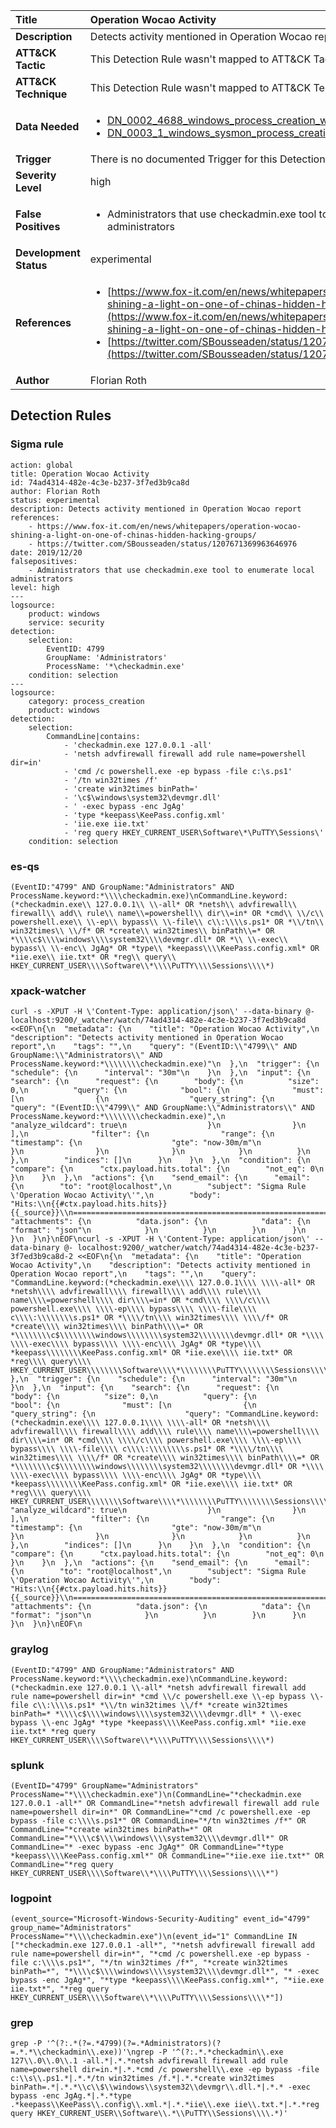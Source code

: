 | Title                    | Operation Wocao Activity       |
|:-------------------------|:------------------|
| **Description**          | Detects activity mentioned in Operation Wocao report |
| **ATT&amp;CK Tactic**    |   This Detection Rule wasn't mapped to ATT&amp;CK Tactic yet  |
| **ATT&amp;CK Technique** |  This Detection Rule wasn't mapped to ATT&amp;CK Technique yet  |
| **Data Needed**          | <ul><li>[DN_0002_4688_windows_process_creation_with_commandline](../Data_Needed/DN_0002_4688_windows_process_creation_with_commandline.md)</li><li>[DN_0003_1_windows_sysmon_process_creation](../Data_Needed/DN_0003_1_windows_sysmon_process_creation.md)</li></ul>  |
| **Trigger**              |  There is no documented Trigger for this Detection Rule yet  |
| **Severity Level**       | high |
| **False Positives**      | <ul><li>Administrators that use checkadmin.exe tool to enumerate local administrators</li></ul>  |
| **Development Status**   | experimental |
| **References**           | <ul><li>[https://www.fox-it.com/en/news/whitepapers/operation-wocao-shining-a-light-on-one-of-chinas-hidden-hacking-groups/](https://www.fox-it.com/en/news/whitepapers/operation-wocao-shining-a-light-on-one-of-chinas-hidden-hacking-groups/)</li><li>[https://twitter.com/SBousseaden/status/1207671369963646976](https://twitter.com/SBousseaden/status/1207671369963646976)</li></ul>  |
| **Author**               | Florian Roth |


## Detection Rules

### Sigma rule

```
action: global
title: Operation Wocao Activity
id: 74ad4314-482e-4c3e-b237-3f7ed3b9ca8d
author: Florian Roth
status: experimental
description: Detects activity mentioned in Operation Wocao report
references:
    - https://www.fox-it.com/en/news/whitepapers/operation-wocao-shining-a-light-on-one-of-chinas-hidden-hacking-groups/
    - https://twitter.com/SBousseaden/status/1207671369963646976
date: 2019/12/20
falsepositives:
    - Administrators that use checkadmin.exe tool to enumerate local administrators
level: high
---
logsource:
    product: windows
    service: security
detection:
    selection:
        EventID: 4799
        GroupName: 'Administrators'
        ProcessName: '*\checkadmin.exe'
    condition: selection
---
logsource:
    category: process_creation
    product: windows
detection:
    selection:
        CommandLine|contains: 
            - 'checkadmin.exe 127.0.0.1 -all'
            - 'netsh advfirewall firewall add rule name=powershell dir=in'
            - 'cmd /c powershell.exe -ep bypass -file c:\s.ps1'
            - '/tn win32times /f'
            - 'create win32times binPath='
            - '\c$\windows\system32\devmgr.dll'
            - ' -exec bypass -enc JgAg'
            - 'type *keepass\KeePass.config.xml'
            - 'iie.exe iie.txt'
            - 'reg query HKEY_CURRENT_USER\Software\*\PuTTY\Sessions\'
    condition: selection
```





### es-qs
    
```
(EventID:"4799" AND GroupName:"Administrators" AND ProcessName.keyword:*\\\\checkadmin.exe)\nCommandLine.keyword:(*checkadmin.exe\\ 127.0.0.1\\ \\-all* OR *netsh\\ advfirewall\\ firewall\\ add\\ rule\\ name\\=powershell\\ dir\\=in* OR *cmd\\ \\/c\\ powershell.exe\\ \\-ep\\ bypass\\ \\-file\\ c\\:\\\\s.ps1* OR *\\/tn\\ win32times\\ \\/f* OR *create\\ win32times\\ binPath\\=* OR *\\\\c$\\\\windows\\\\system32\\\\devmgr.dll* OR *\\ \\-exec\\ bypass\\ \\-enc\\ JgAg* OR *type\\ *keepass\\\\KeePass.config.xml* OR *iie.exe\\ iie.txt* OR *reg\\ query\\ HKEY_CURRENT_USER\\\\Software\\*\\\\PuTTY\\\\Sessions\\\\*)
```


### xpack-watcher
    
```
curl -s -XPUT -H \'Content-Type: application/json\' --data-binary @- localhost:9200/_watcher/watch/74ad4314-482e-4c3e-b237-3f7ed3b9ca8d <<EOF\n{\n  "metadata": {\n    "title": "Operation Wocao Activity",\n    "description": "Detects activity mentioned in Operation Wocao report",\n    "tags": "",\n    "query": "(EventID:\\"4799\\" AND GroupName:\\"Administrators\\" AND ProcessName.keyword:*\\\\\\\\checkadmin.exe)"\n  },\n  "trigger": {\n    "schedule": {\n      "interval": "30m"\n    }\n  },\n  "input": {\n    "search": {\n      "request": {\n        "body": {\n          "size": 0,\n          "query": {\n            "bool": {\n              "must": [\n                {\n                  "query_string": {\n                    "query": "(EventID:\\"4799\\" AND GroupName:\\"Administrators\\" AND ProcessName.keyword:*\\\\\\\\checkadmin.exe)",\n                    "analyze_wildcard": true\n                  }\n                }\n              ],\n              "filter": {\n                "range": {\n                  "timestamp": {\n                    "gte": "now-30m/m"\n                  }\n                }\n              }\n            }\n          }\n        },\n        "indices": []\n      }\n    }\n  },\n  "condition": {\n    "compare": {\n      "ctx.payload.hits.total": {\n        "not_eq": 0\n      }\n    }\n  },\n  "actions": {\n    "send_email": {\n      "email": {\n        "to": "root@localhost",\n        "subject": "Sigma Rule \'Operation Wocao Activity\'",\n        "body": "Hits:\\n{{#ctx.payload.hits.hits}}{{_source}}\\n================================================================================\\n{{/ctx.payload.hits.hits}}",\n        "attachments": {\n          "data.json": {\n            "data": {\n              "format": "json"\n            }\n          }\n        }\n      }\n    }\n  }\n}\nEOF\ncurl -s -XPUT -H \'Content-Type: application/json\' --data-binary @- localhost:9200/_watcher/watch/74ad4314-482e-4c3e-b237-3f7ed3b9ca8d-2 <<EOF\n{\n  "metadata": {\n    "title": "Operation Wocao Activity",\n    "description": "Detects activity mentioned in Operation Wocao report",\n    "tags": "",\n    "query": "CommandLine.keyword:(*checkadmin.exe\\\\ 127.0.0.1\\\\ \\\\-all* OR *netsh\\\\ advfirewall\\\\ firewall\\\\ add\\\\ rule\\\\ name\\\\=powershell\\\\ dir\\\\=in* OR *cmd\\\\ \\\\/c\\\\ powershell.exe\\\\ \\\\-ep\\\\ bypass\\\\ \\\\-file\\\\ c\\\\:\\\\\\\\s.ps1* OR *\\\\/tn\\\\ win32times\\\\ \\\\/f* OR *create\\\\ win32times\\\\ binPath\\\\=* OR *\\\\\\\\c$\\\\\\\\windows\\\\\\\\system32\\\\\\\\devmgr.dll* OR *\\\\ \\\\-exec\\\\ bypass\\\\ \\\\-enc\\\\ JgAg* OR *type\\\\ *keepass\\\\\\\\KeePass.config.xml* OR *iie.exe\\\\ iie.txt* OR *reg\\\\ query\\\\ HKEY_CURRENT_USER\\\\\\\\Software\\\\*\\\\\\\\PuTTY\\\\\\\\Sessions\\\\\\\\*)"\n  },\n  "trigger": {\n    "schedule": {\n      "interval": "30m"\n    }\n  },\n  "input": {\n    "search": {\n      "request": {\n        "body": {\n          "size": 0,\n          "query": {\n            "bool": {\n              "must": [\n                {\n                  "query_string": {\n                    "query": "CommandLine.keyword:(*checkadmin.exe\\\\ 127.0.0.1\\\\ \\\\-all* OR *netsh\\\\ advfirewall\\\\ firewall\\\\ add\\\\ rule\\\\ name\\\\=powershell\\\\ dir\\\\=in* OR *cmd\\\\ \\\\/c\\\\ powershell.exe\\\\ \\\\-ep\\\\ bypass\\\\ \\\\-file\\\\ c\\\\:\\\\\\\\s.ps1* OR *\\\\/tn\\\\ win32times\\\\ \\\\/f* OR *create\\\\ win32times\\\\ binPath\\\\=* OR *\\\\\\\\c$\\\\\\\\windows\\\\\\\\system32\\\\\\\\devmgr.dll* OR *\\\\ \\\\-exec\\\\ bypass\\\\ \\\\-enc\\\\ JgAg* OR *type\\\\ *keepass\\\\\\\\KeePass.config.xml* OR *iie.exe\\\\ iie.txt* OR *reg\\\\ query\\\\ HKEY_CURRENT_USER\\\\\\\\Software\\\\*\\\\\\\\PuTTY\\\\\\\\Sessions\\\\\\\\*)",\n                    "analyze_wildcard": true\n                  }\n                }\n              ],\n              "filter": {\n                "range": {\n                  "timestamp": {\n                    "gte": "now-30m/m"\n                  }\n                }\n              }\n            }\n          }\n        },\n        "indices": []\n      }\n    }\n  },\n  "condition": {\n    "compare": {\n      "ctx.payload.hits.total": {\n        "not_eq": 0\n      }\n    }\n  },\n  "actions": {\n    "send_email": {\n      "email": {\n        "to": "root@localhost",\n        "subject": "Sigma Rule \'Operation Wocao Activity\'",\n        "body": "Hits:\\n{{#ctx.payload.hits.hits}}{{_source}}\\n================================================================================\\n{{/ctx.payload.hits.hits}}",\n        "attachments": {\n          "data.json": {\n            "data": {\n              "format": "json"\n            }\n          }\n        }\n      }\n    }\n  }\n}\nEOF\n
```


### graylog
    
```
(EventID:"4799" AND GroupName:"Administrators" AND ProcessName.keyword:*\\\\checkadmin.exe)\nCommandLine.keyword:(*checkadmin.exe 127.0.0.1 \\-all* *netsh advfirewall firewall add rule name=powershell dir=in* *cmd \\/c powershell.exe \\-ep bypass \\-file c\\:\\\\s.ps1* *\\/tn win32times \\/f* *create win32times binPath=* *\\\\c$\\\\windows\\\\system32\\\\devmgr.dll* * \\-exec bypass \\-enc JgAg* *type *keepass\\\\KeePass.config.xml* *iie.exe iie.txt* *reg query HKEY_CURRENT_USER\\\\Software\\*\\\\PuTTY\\\\Sessions\\\\*)
```


### splunk
    
```
(EventID="4799" GroupName="Administrators" ProcessName="*\\\\checkadmin.exe")\n(CommandLine="*checkadmin.exe 127.0.0.1 -all*" OR CommandLine="*netsh advfirewall firewall add rule name=powershell dir=in*" OR CommandLine="*cmd /c powershell.exe -ep bypass -file c:\\\\s.ps1*" OR CommandLine="*/tn win32times /f*" OR CommandLine="*create win32times binPath=*" OR CommandLine="*\\\\c$\\\\windows\\\\system32\\\\devmgr.dll*" OR CommandLine="* -exec bypass -enc JgAg*" OR CommandLine="*type *keepass\\\\KeePass.config.xml*" OR CommandLine="*iie.exe iie.txt*" OR CommandLine="*reg query HKEY_CURRENT_USER\\\\Software\\*\\\\PuTTY\\\\Sessions\\\\*")
```


### logpoint
    
```
(event_source="Microsoft-Windows-Security-Auditing" event_id="4799" group_name="Administrators" ProcessName="*\\\\checkadmin.exe")\n(event_id="1" CommandLine IN ["*checkadmin.exe 127.0.0.1 -all*", "*netsh advfirewall firewall add rule name=powershell dir=in*", "*cmd /c powershell.exe -ep bypass -file c:\\\\s.ps1*", "*/tn win32times /f*", "*create win32times binPath=*", "*\\\\c$\\\\windows\\\\system32\\\\devmgr.dll*", "* -exec bypass -enc JgAg*", "*type *keepass\\\\KeePass.config.xml*", "*iie.exe iie.txt*", "*reg query HKEY_CURRENT_USER\\\\Software\\*\\\\PuTTY\\\\Sessions\\\\*"])
```


### grep
    
```
grep -P '^(?:.*(?=.*4799)(?=.*Administrators)(?=.*.*\\checkadmin\\.exe))'\ngrep -P '^(?:.*.*checkadmin\\.exe 127\\.0\\.0\\.1 -all.*|.*.*netsh advfirewall firewall add rule name=powershell dir=in.*|.*.*cmd /c powershell\\.exe -ep bypass -file c:\\s\\.ps1.*|.*.*/tn win32times /f.*|.*.*create win32times binPath=.*|.*.*\\c\\$\\windows\\system32\\devmgr\\.dll.*|.*.* -exec bypass -enc JgAg.*|.*.*type .*keepass\\KeePass\\.config\\.xml.*|.*.*iie\\.exe iie\\.txt.*|.*.*reg query HKEY_CURRENT_USER\\Software\\.*\\PuTTY\\Sessions\\\\.*)'
```



